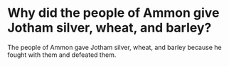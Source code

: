 # Why did the people of Ammon give Jotham silver, wheat, and barley?

The people of Ammon gave Jotham silver, wheat, and barley because he fought with them and defeated them.
